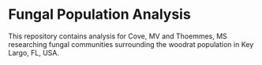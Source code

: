 # Fungal Population Analysis
This repository contains analysis for Cove, MV and Thoemmes, MS researching fungal communities surrounding the woodrat population in Key Largo, FL, USA.
